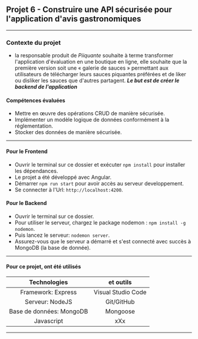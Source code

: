 ## Projet 6 - Construire une API sécurisée pour l'application d'avis gastronomiques
***
### Contexte du projet
* la responsable produit de _Piiquante_ souhaite à terme transformer l'application d'évaluation en une boutique en ligne, elle souhaite que la première version soit une « galerie de sauces » permettant aux utilisateurs de télécharger leurs sauces piquantes préférées et de liker ou disliker les sauces que d'autres partagent.
***Le but est de créer le backend de l'application***

#### Compétences évaluées
* Mettre en œuvre des opérations CRUD de manière sécurisée.
* Implémenter un modèle logique de données conformément à la réglementation.
* Stocker des données de manière sécurisée.
***

#### Pour le Frontend
* Ouvrir le terminal sur ce dossier et exécuter `npm install` pour installer les dépendances.
* Le projet a été développé avec Angular.
* Démarrer `npm run start` pour avoir accès au serveur developpement.
* Se connecter à l'Url: `http://localhost:4200`.

#### Pour le Backend
* Ouvrir le terminal sur ce dossier.
* Pour utiliser le serveur, chargez le package nodemon : `npm install -g nodemon`.
* Puis lancez le serveur: `nodemon server`.
* Assurez-vous que le serveur a démarré et s'est connecté avec succès à MongoDB (la base de donnée).

***
#### Pour ce projet, ont été utilisés 
| Technologies             | et outils          |
|:------------------------:|:------------------:|
| Framework: Express       | Visual Studio Code |
| Serveur: NodeJS          | Git/GitHub         |
| Base de données: MongoDB | Mongoose           |
| Javascript               | xXx                |
***
